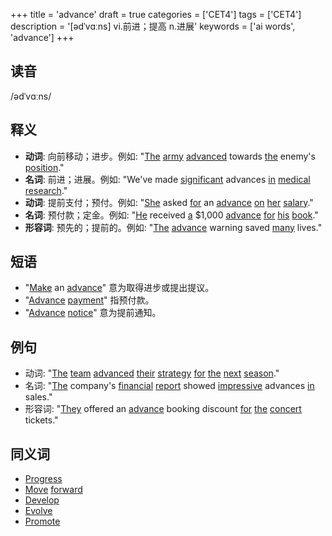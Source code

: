 +++
title = 'advance'
draft = true
categories = ['CET4']
tags = ['CET4']
description = '[ədˈvɑːns] vi.前进；提高 n.进展'
keywords = ['ai words', 'advance']
+++

## 读音
/ədˈvɑːns/

## 释义
- **动词**: 向前移动；进步。例如: "[The](/zh/post/the/) [army](/zh/post/army/) [advanced](/zh/post/advanced/) towards [the](/zh/post/the/) enemy's [position](/zh/post/position/)."
- **名词**: 前进；进展。例如: "We've made [significant](/zh/post/significant/) advances [in](/zh/post/in/) [medical](/zh/post/medical/) [research](/zh/post/research/)."
- **动词**: 提前支付；预付。例如: "[She](/zh/post/she/) asked [for](/zh/post/for/) an [advance](/zh/post/advance/) [on](/zh/post/on/) [her](/zh/post/her/) [salary](/zh/post/salary/)."
- **名词**: 预付款；定金。例如: "[He](/zh/post/he/) received [a](/zh/post/a/) $1,000 [advance](/zh/post/advance/) [for](/zh/post/for/) [his](/zh/post/his/) [book](/zh/post/book/)."
- **形容词**: 预先的；提前的。例如: "[The](/zh/post/the/) [advance](/zh/post/advance/) warning saved [many](/zh/post/many/) lives."

## 短语
- "[Make](/zh/post/make/) an [advance](/zh/post/advance/)" 意为取得进步或提出提议。
- "[Advance](/zh/post/advance/) [payment](/zh/post/payment/)" 指预付款。
- "[Advance](/zh/post/advance/) [notice](/zh/post/notice/)" 意为提前通知。

## 例句
- 动词: "[The](/zh/post/the/) [team](/zh/post/team/) [advanced](/zh/post/advanced/) [their](/zh/post/their/) [strategy](/zh/post/strategy/) [for](/zh/post/for/) [the](/zh/post/the/) [next](/zh/post/next/) [season](/zh/post/season/)."
- 名词: "[The](/zh/post/the/) company's [financial](/zh/post/financial/) [report](/zh/post/report/) showed [impressive](/zh/post/impressive/) advances [in](/zh/post/in/) sales."
- 形容词: "[They](/zh/post/they/) offered an [advance](/zh/post/advance/) booking discount [for](/zh/post/for/) [the](/zh/post/the/) [concert](/zh/post/concert/) tickets."

## 同义词
- [Progress](/zh/post/progress/)
- [Move](/zh/post/move/) [forward](/zh/post/forward/)
- [Develop](/zh/post/develop/)
- [Evolve](/zh/post/evolve/)
- [Promote](/zh/post/promote/)
